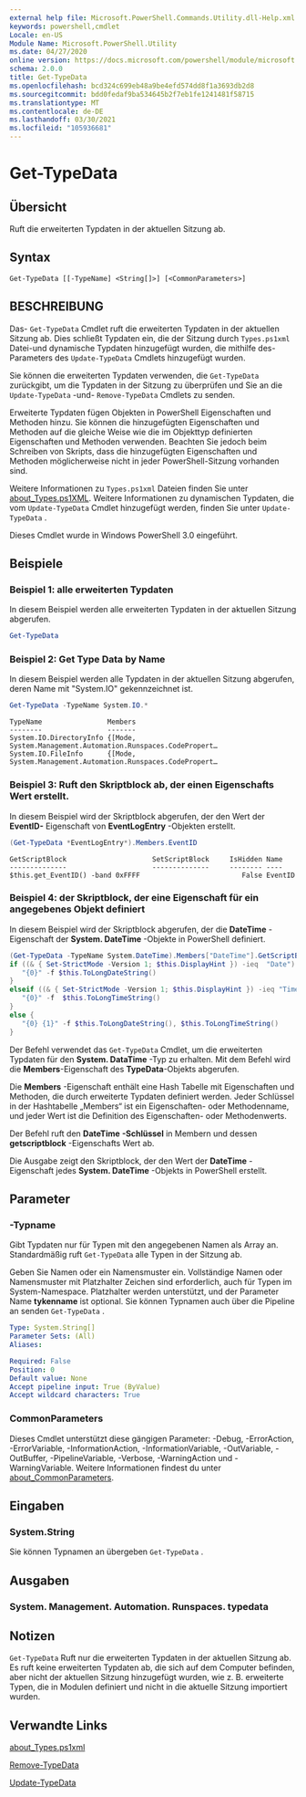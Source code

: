 ```yaml
---
external help file: Microsoft.PowerShell.Commands.Utility.dll-Help.xml
keywords: powershell,cmdlet
Locale: en-US
Module Name: Microsoft.PowerShell.Utility
ms.date: 04/27/2020
online version: https://docs.microsoft.com/powershell/module/microsoft.powershell.utility/get-typedata?view=powershell-7.1&WT.mc_id=ps-gethelp
schema: 2.0.0
title: Get-TypeData
ms.openlocfilehash: bcd324c699eb48a9be4efd574dd8f1a3693db2d8
ms.sourcegitcommit: bdd0fedaf9ba534645b2f7eb1fe1241481f58715
ms.translationtype: MT
ms.contentlocale: de-DE
ms.lasthandoff: 03/30/2021
ms.locfileid: "105936681"
---
```

# Get-TypeData

## Übersicht
Ruft die erweiterten Typdaten in der aktuellen Sitzung ab.

## Syntax

```
Get-TypeData [[-TypeName] <String[]>] [<CommonParameters>]
```

## BESCHREIBUNG

Das- `Get-TypeData` Cmdlet ruft die erweiterten Typdaten in der aktuellen Sitzung ab. Dies schließt Typdaten ein, die der Sitzung durch `Types.ps1xml` Datei-und dynamische Typdaten hinzugefügt wurden, die mithilfe des-Parameters des `Update-TypeData` Cmdlets hinzugefügt wurden.

Sie können die erweiterten Typdaten verwenden, die `Get-TypeData` zurückgibt, um die Typdaten in der Sitzung zu überprüfen und Sie an die `Update-TypeData` -und- `Remove-TypeData` Cmdlets zu senden.

Erweiterte Typdaten fügen Objekten in PowerShell Eigenschaften und Methoden hinzu. Sie können die hinzugefügten Eigenschaften und Methoden auf die gleiche Weise wie die im Objekttyp definierten Eigenschaften und Methoden verwenden. Beachten Sie jedoch beim Schreiben von Skripts, dass die hinzugefügten Eigenschaften und Methoden möglicherweise nicht in jeder PowerShell-Sitzung vorhanden sind.

Weitere Informationen zu `Types.ps1xml` Dateien finden Sie unter [about_Types.ps1XML](../Microsoft.PowerShell.Core/About/about_Types.ps1xml.md). Weitere Informationen zu dynamischen Typdaten, die vom `Update-TypeData` Cmdlet hinzugefügt werden, finden Sie unter `Update-TypeData` .

Dieses Cmdlet wurde in Windows PowerShell 3.0 eingeführt.

## Beispiele

### Beispiel 1: alle erweiterten Typdaten

In diesem Beispiel werden alle erweiterten Typdaten in der aktuellen Sitzung abgerufen.

 ```powershell
Get-TypeData
```

### Beispiel 2: Get Type Data by Name

In diesem Beispiel werden alle Typdaten in der aktuellen Sitzung abgerufen, deren Name mit "System.IO" gekennzeichnet ist.

```powershell
Get-TypeData -TypeName System.IO.*
```

```Output
TypeName                Members
--------                -------
System.IO.DirectoryInfo {[Mode, System.Management.Automation.Runspaces.CodePropert…
System.IO.FileInfo      {[Mode, System.Management.Automation.Runspaces.CodePropert…
```

### Beispiel 3: Ruft den Skriptblock ab, der einen Eigenschafts Wert erstellt.

In diesem Beispiel wird der Skriptblock abgerufen, der den Wert der **EventID-** Eigenschaft von **EventLogEntry** -Objekten erstellt.

 ```powershell
(Get-TypeData *EventLogEntry*).Members.EventID
```

```Output
GetScriptBlock                     SetScriptBlock     IsHidden Name
--------------                     --------------     -------- ----
$this.get_EventID() -band 0xFFFF                         False EventID
```

### Beispiel 4: der Skriptblock, der eine Eigenschaft für ein angegebenes Objekt definiert

In diesem Beispiel wird der Skriptblock abgerufen, der die **DateTime** -Eigenschaft der **System. DateTime** -Objekte in PowerShell definiert.

 ```powershell
(Get-TypeData -TypeName System.DateTime).Members["DateTime"].GetScriptBlock
if ((& { Set-StrictMode -Version 1; $this.DisplayHint }) -ieq  "Date") {
    "{0}" -f $this.ToLongDateString()
}
elseif ((& { Set-StrictMode -Version 1; $this.DisplayHint }) -ieq "Time") {
    "{0}" -f  $this.ToLongTimeString()
}
else {
    "{0} {1}" -f $this.ToLongDateString(), $this.ToLongTimeString()
}
```

Der Befehl verwendet das `Get-TypeData` Cmdlet, um die erweiterten Typdaten für den **System. DataTime** -Typ zu erhalten. Mit dem Befehl wird die **Members**-Eigenschaft des **TypeData**-Objekts abgerufen.

Die **Members** -Eigenschaft enthält eine Hash Tabelle mit Eigenschaften und Methoden, die durch erweiterte Typdaten definiert werden. Jeder Schlüssel in der Hashtabelle „Members“ ist ein Eigenschaften- oder Methodenname, und jeder Wert ist die Definition des Eigenschaften- oder Methodenwerts.

Der Befehl ruft den **DateTime** **-Schlüssel** in Membern und dessen **getscriptblock** -Eigenschafts Wert ab.

Die Ausgabe zeigt den Skriptblock, der den Wert der **DateTime** -Eigenschaft jedes **System. DateTime** -Objekts in PowerShell erstellt.

## Parameter

### -Typname

Gibt Typdaten nur für Typen mit den angegebenen Namen als Array an. Standardmäßig ruft `Get-TypeData` alle Typen in der Sitzung ab.

Geben Sie Namen oder ein Namensmuster ein. Vollständige Namen oder Namensmuster mit Platzhalter Zeichen sind erforderlich, auch für Typen im System-Namespace. Platzhalter werden unterstützt, und der Parameter Name **tykenname** ist optional. Sie können Typnamen auch über die Pipeline an senden `Get-TypeData` .

```yaml
Type: System.String[]
Parameter Sets: (All)
Aliases:

Required: False
Position: 0
Default value: None
Accept pipeline input: True (ByValue)
Accept wildcard characters: True
```

### CommonParameters

Dieses Cmdlet unterstützt diese gängigen Parameter: -Debug, -ErrorAction, -ErrorVariable, -InformationAction, -InformationVariable, -OutVariable, -OutBuffer, -PipelineVariable, -Verbose, -WarningAction und -WarningVariable. Weitere Informationen findest du unter [about_CommonParameters](https://go.microsoft.com/fwlink/?LinkID=113216).

## Eingaben

### System.String

Sie können Typnamen an übergeben `Get-TypeData` .

## Ausgaben

### System. Management. Automation. Runspaces. typedata

## Notizen

`Get-TypeData` Ruft nur die erweiterten Typdaten in der aktuellen Sitzung ab. Es ruft keine erweiterten Typdaten ab, die sich auf dem Computer befinden, aber nicht der aktuellen Sitzung hinzugefügt wurden, wie z. B. erweiterte Typen, die in Modulen definiert und nicht in die aktuelle Sitzung importiert wurden.

## Verwandte Links

[about_Types.ps1xml](../Microsoft.PowerShell.Core/About/about_Types.ps1xml.md)

[Remove-TypeData](Remove-TypeData.md)

[Update-TypeData](Update-TypeData.md)

